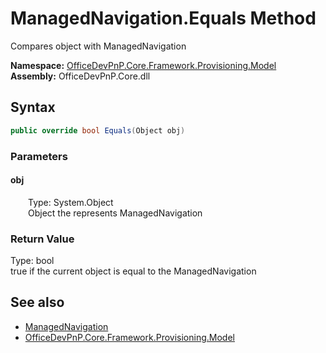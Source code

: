 # ManagedNavigation.Equals Method  
 Compares object with ManagedNavigation   

**Namespace:** [OfficeDevPnP.Core.Framework.Provisioning.Model](OfficeDevPnP.Core.Framework.Provisioning.Model.md)  
**Assembly:** OfficeDevPnP.Core.dll  
## Syntax
```C#
public override bool Equals(Object obj)
```
### Parameters
#### obj  
&emsp;&emsp;Type: System.Object  
&emsp;&emsp;Object the represents ManagedNavigation  

  

### Return Value
Type: bool  
true if the current object is equal to the ManagedNavigation  


## See also
- [ManagedNavigation](OfficeDevPnP.Core.Framework.Provisioning.Model.ManagedNavigation.md) 
- [OfficeDevPnP.Core.Framework.Provisioning.Model](OfficeDevPnP.Core.Framework.Provisioning.Model.md) 
